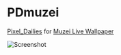 PDmuzei
=======
[Pixel_Dailies](https://twitter.com/pixel_dailies) for [Muzei Live Wallpaper](http://www.muzei.co)

![Screenshot](http://i.imgur.com/Kcrjxg8.png)
